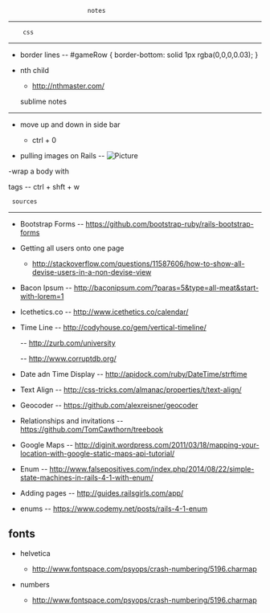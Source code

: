 



    					  notes 
---------------------------------------------------------




        css
-------------------
 
- border lines
	-- #gameRow { 
	border-bottom: solid 1px rgba(0,0,0,0.03);
	}
	
- nth child
	- http://nthmaster.com/


   sublime notes 
-------------------

-  move up and down in side bar
	- ctrl + 0 

- pulling images on Rails
 	-- <img src="/assets/cd-icon-picture.svg" alt="Picture">

-wrap a body with <p> tags
	-- ctrl + shft + w







     sources 
-------------------


- Bootstrap Forms
	-- https://github.com/bootstrap-ruby/rails-bootstrap-forms

- Getting all users onto one page
	- http://stackoverflow.com/questions/11587606/how-to-show-all-devise-users-in-a-non-devise-view

- Bacon Ipsum
	-- http://baconipsum.com/?paras=5&type=all-meat&start-with-lorem=1

- Icethetics.co
	-- http://www.icethetics.co/calendar/

- Time Line
	-- http://codyhouse.co/gem/vertical-timeline/
	
	-- http://zurb.com/university

	-- http://www.corruptdb.org/

- Date adn Time Display
	-- http://apidock.com/ruby/DateTime/strftime

- Text Align
	-- http://css-tricks.com/almanac/properties/t/text-align/

- Geocoder
	-- https://github.com/alexreisner/geocoder

- Relationships and invitations
	-- https://github.com/TomCawthorn/treebook
	
- Google Maps
	-- http://diginit.wordpress.com/2011/03/18/mapping-your-location-with-google-static-maps-api-tutorial/

- Enum 
	-- http://www.falsepositives.com/index.php/2014/08/22/simple-state-machines-in-rails-4-1-with-enum/

- Adding pages
	-- http://guides.railsgirls.com/app/

- enums 
	-- https://www.codemy.net/posts/rails-4-1-enum	



fonts
--------------------

- helvetica 
	- http://www.fontspace.com/psyops/crash-numbering/5196.charmap

- numbers 
	- http://www.fontspace.com/psyops/crash-numbering/5196.charmap
